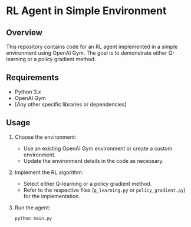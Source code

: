 

# RL Agent in Simple Environment

## Overview

This repository contains code for an RL agent implemented in a simple environment using OpenAI Gym. The goal is to demonstrate either Q-learning or a policy gradient method.

## Requirements

- Python 3.x
- OpenAI Gym
- [Any other specific libraries or dependencies]

## Usage

1. Choose the environment:
    - Use an existing OpenAI Gym environment or create a custom environment.
    - Update the environment details in the code as necessary.

2. Implement the RL algorithm:
    - Select either Q-learning or a policy gradient method.
    - Refer to the respective files (`q_learning.py` or `policy_gradient.py`) for the implementation.

3. Run the agent:

    ```bash
    python main.py
    ```

